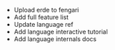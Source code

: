 - Upload erde to fengari
- Add full feature list
- Update language ref
- Add language interactive tutorial
- Add language internals docs
